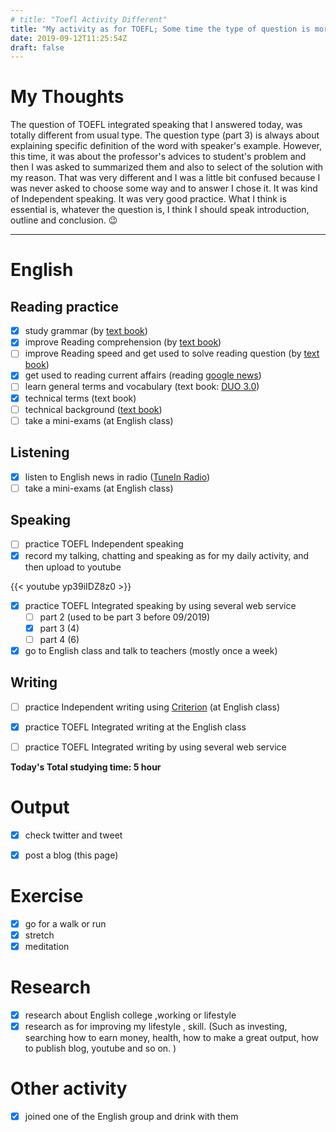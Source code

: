 ```yaml
---
# title: "Toefl Activity Different"
title: "My activity as for TOEFL; Some time the type of question is more different from usual 9/12/2019"
date: 2019-09-12T11:25:54Z
draft: false
---
```


# My Thoughts

The question of TOEFL integrated speaking that I answered today, was totally different from usual type. The question type (part 3) is always about explaining specific definition of the word with speaker's example. However, this time, it was about the professor's advices to student's problem and then I was asked to summarized them and also to select of the solution with my reason. That was very different and I was a little bit confused because I was never asked to choose some way and to answer I chose it. It was kind of Independent speaking. It was very good practice. What I think is essential is, whatever the question is, I think I should speak introduction, outline and conclusion. 😉











------



# English

## Reading practice

- [x] study grammar (by [text book](https://www.amazon.co.jp/dp/4896808371/))
- [x] improve Reading  comprehension (by [text book](https://www.amazon.co.jp/dp/4010323310/))
- [ ] improve Reading speed and get used to solve reading question (by [text book](https://www.amazon.co.jp/dp/4862902014/))
- [x] get used to reading current affairs (reading [google news](https://news.google.com/))
- [ ] learn general terms and  vocabulary (text book: [DUO 3.0](https://www.amazon.co.jp/dp/4900790052/))
- [x] technical terms (text book)
- [ ] technical background ([text book](https://www.amazon.co.jp/dp/B010F8HNT2/))
- [ ] take a mini-exams (at English class)

## Listening

- [x] listen to English news in radio ([TuneIn Radio](https://tunein.com))
- [ ] take a mini-exams (at English class)

## Speaking

- [ ] practice TOEFL Independent speaking
- [x] record my talking, chatting and speaking as for my daily activity, and then upload to youtube

{{< youtube yp39iIDZ8z0 >}}

- [x] practice TOEFL Integrated speaking  by using several web service
  - [ ] part 2 (used to be part 3 before 09/2019)
  - [x] part 3 (4)
  - [ ] part 4 (6)
- [x] go to English class and talk to teachers (mostly once a week)

## Writing

- [ ] practice Independent writing using [Criterion](https://criterion.ets.org/criterion/default.aspx) (at English class)
- [x] practice TOEFL Integrated writing at the English class
- [ ] practice TOEFL Integrated writing by using several web service



**Today's Total studying time:    5  hour**



# Output

- [x] check twitter and tweet
- [x] post a blog (this page)



# Exercise

- [x] go for a walk or run
- [x] stretch
- [x] meditation

# Research

- [x] research about English college ,working or lifestyle
- [x] research as for improving my lifestyle , skill. (Such as investing, searching how to earn money, health, how to make a great output, how to publish blog, youtube and so on. )

# Other activity

- [x] joined one of the English group and drink with them 


